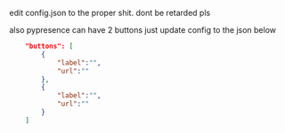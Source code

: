edit config.json to the proper shit. dont be retarded pls

also pypresence can have 2 buttons just update config to the json below

```json
    "buttons": [
        {
            "label":"",
            "url":""
        },
        {
            "label":"",
            "url":""
        }
    ]
```
